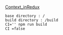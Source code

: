 [Context_inRedux](Context_inRedux.md)
```
base directory : /
build directory : /build
CI='' npm run build
CI =false
```
